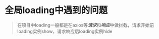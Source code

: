 # 全局loading中遇到的问题
> 在项目中loading一般都是在axios等***请求***和***响应***中做拦截，请求开始前loading实例show，请求响应后loading实例hide
```

```